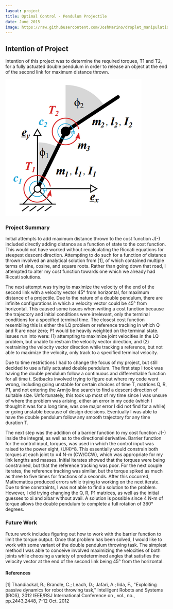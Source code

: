 ```yaml
---
layout: project
title: Optimal Control - Pendulum Projectile
date: June 2015
image: https://raw.githubusercontent.com/JoshMarino/droplet_manipulation/master/period_2_bouncing.png
---
```


## Intention of Project
Intention of this project was to determine the required torques, T1 and T2, for a fully actuated double pendulum in order to release an object at the end of the second link for maximum distance thrown.

![double_pendulum_configuration](https://raw.githubusercontent.com/JoshMarino/optimal-control/master/double_pendulum_configuration.png)


### Project Summary

Initial attempts to add maximum distance thrown to the cost function J(-) included directly adding distance as a function of state to the cost function. This would not have worked without recalculating the Riccati equations for steepest descent direction. Attempting to do such for a function of distance thrown involved an analytical solution from [1], of which contained multiple terms of sine, cosine, and square roots. Rather than going down that road, I attempted to alter my cost function towards one which we already had Riccati solutions.

The next attempt was trying to maximize the velocity of the end of the second link with a velocity vector 45° from horizontal, for maximum distance of a projectile. Due to the nature of a double pendulum, there are infinite configurations in which a velocity vector could be 45° from horizontal. This caused some issues when writing a cost function because the trajectory and initial conditions were irrelevant, only the terminal conditions for a specified terminal time. The closest cost function resembling this is either the LQ problem or reference tracking in which Q and R are near zero; P1 would be heavily weighted on the terminal state. Issues run into were: (1) attempting to maximize joint velocities in the LQ problem, but unable to restrain the velocity vector direction, and (2) restraining the velocity vector direction while tracking a reference, but not able to maximize the velocity, only track to a specified terminal velocity.

Due to time restrictions I had to change the focus of my project, but still decided to use a fully actuated double pendulum. The first step I took was having the double pendulum follow a continuous and differentiable function for all time t. Setbacks involved trying to figure out where my code went wrong, including going unstable for certain choices of time T, matrices Q, R, P1, and not entering the Armijo line search to find a descent direction of suitable size. Unfortunately, this took up most of my time since I was unsure of where the problem was arising, either an error in my code (which I thought it was for a long time, was one major error I did not find for a while) or going unstable because of design decisions. Eventually I was able to have the double pendulum follow any smooth trajectory for any time duration T.

The next step was the addition of a barrier function to my cost function J(-) inside the integral, as well as to the directional derivative. Barrier function for the control input, torques, was used in which the control input was raised to the power eight, (U/4)^8. This essentially would constrain both torques at each joint to ±4 N-m (CW/CCW), which was appropriate for my link lengths and masses. Initial iterates showed that the torques were being constrained, but that the reference tracking was poor. For the next couple iterates, the reference tracking was similar, but the torque spiked as much as three to five times for fractions of a seconds. After this occurred, Mathematica produced errors while trying to working on the next iterate. Due to time constraints, I was not able to find a solution to the problem. However, I did trying changing the Q, R, P1 matrices, as well as the initial guesses to xi and xibar without avail. A solution is possible since 4 N-m of torque allows the double pendulum to complete a full rotation of 360° degrees.


### Future Work

Future work includes figuring out how to work with the barrier function to limit the torque output. Once that problem has been solved, I would like to work with some variant of the double pendulum throwing task. The simplest method I was able to conceive involved maximizing the velocities of both joints while choosing a variety of predetermined angles that satisfies the velocity vector at the end of the second link being 45° from the horizontal.


#### References
[1] Thandiackal, R.; Brandle, C.; Leach, D.; Jafari, A.; Iida, F., "Exploiting passive dynamics for robot throwing task," Intelligent Robots and Systems (IROS), 2012 IEEE/RSJ International Conference on , vol., no., pp.2443,2448, 7-12 Oct. 2012
